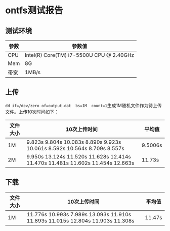 # ontfs测试报告
## 测试环境

| 参数 | 参数值 |
| ---- | ---- |
| CPU  | Intel(R) Core(TM) i7-5500U CPU @ 2.40GHz |
| Mem  | 8G |
| 带宽 | 1MB/s |

## 上传

`dd if=/dev/zero of=output.dat  bs=1M  count=1`生成1M随机文件作为待上传文件。上传10次时间如下：

|文件大小|10次上传时间| 平均值|
|-------------|-------------|-----------------|
|1M           |9.823s 9.804s 10.083s 8.890s 9.923s 10.061s 8.592s 10.564s 8.709s 8.557s| 9.5006s|
|2M           |9.950s 13.124s 11.520s 11.628s 12.414s 11.470s 11.481s 11.602s 11.454s 12.663s | 11.73s|

## 下载

|文件大小|10次上传时间| 平均值|
|-------------|-------------|-----------------|
|1M           |11.776s 10.993s 7.989s 13.093s 11.910s 11.893s 11.015s 12.804s 11.903s 11.308s | 11.47s|
